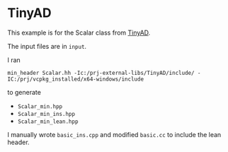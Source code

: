
# TinyAD

This example is for the Scalar class from [TinyAD](https://github.com/patr-schm/TinyAD).

The input files are in `input`.

I ran 

`min_header Scalar.hh -Ic:/prj-external-libs/TinyAD/include/ -IC:/prj/vcpkg_installed/x64-windows/include` 

to generate

- `Scalar_min.hpp`
- `Scalar_min_ins.hpp`
- `Scalar_min_lean.hpp`

I manually wrote `basic_ins.cpp` and modified `basic.cc` to include the lean header.
